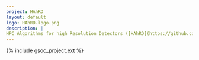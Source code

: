```yaml
---
project: HAhRD
layout: default
logo: HAhRD-logo.png
description: |
HPC Algorithms for high Resolution Detectors ([HAhRD](https://github.com/grasseau/HAhRD/wiki)). The aim of this project is to investigate new methods based on statistics, Machine Learning, and/or image processing for high resolution detectors of sub-detectors in HEP. In addition, the studied algorithms must have all the good properties (parallel and vectorized) to run efficiently on extensible processor and GPU platforms (High Performance Computing). This project will be achieved with a strong collaboration with physicists.
---
```


{% include gsoc_project.ext %}
